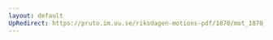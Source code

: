```yaml
---
layout: default
UpRedirect: https://pruto.im.uu.se/riksdagen-motions-pdf/1870/mot_1870__ak__164/mot_1870__ak__164-001.pdf
---
```

